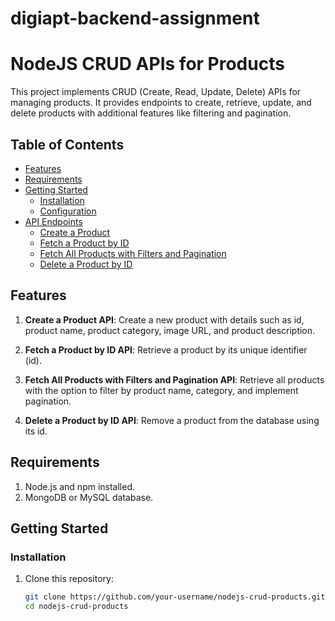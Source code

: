 # digiapt-backend-assignment

# NodeJS CRUD APIs for Products

This project implements CRUD (Create, Read, Update, Delete) APIs for managing products. It provides endpoints to create, retrieve, update, and delete products with additional features like filtering and pagination.

## Table of Contents

- [Features](#features)
- [Requirements](#requirements)
- [Getting Started](#getting-started)
  - [Installation](#installation)
  - [Configuration](#configuration)
- [API Endpoints](#api-endpoints)
  - [Create a Product](#1-create-a-product)
  - [Fetch a Product by ID](#2-fetch-a-product-by-id)
  - [Fetch All Products with Filters and Pagination](#3-fetch-all-products-with-filters-and-pagination)
  - [Delete a Product by ID](#4-delete-a-product-by-id)

## Features

1. **Create a Product API**: Create a new product with details such as id, product name, product category, image URL, and product description.

2. **Fetch a Product by ID API**: Retrieve a product by its unique identifier (id).

3. **Fetch All Products with Filters and Pagination API**: Retrieve all products with the option to filter by product name, category, and implement pagination.

4. **Delete a Product by ID API**: Remove a product from the database using its id.

## Requirements

1. Node.js and npm installed.
2. MongoDB or MySQL database.

## Getting Started

### Installation

1. Clone this repository:

   ```bash
   git clone https://github.com/your-username/nodejs-crud-products.git
   cd nodejs-crud-products

